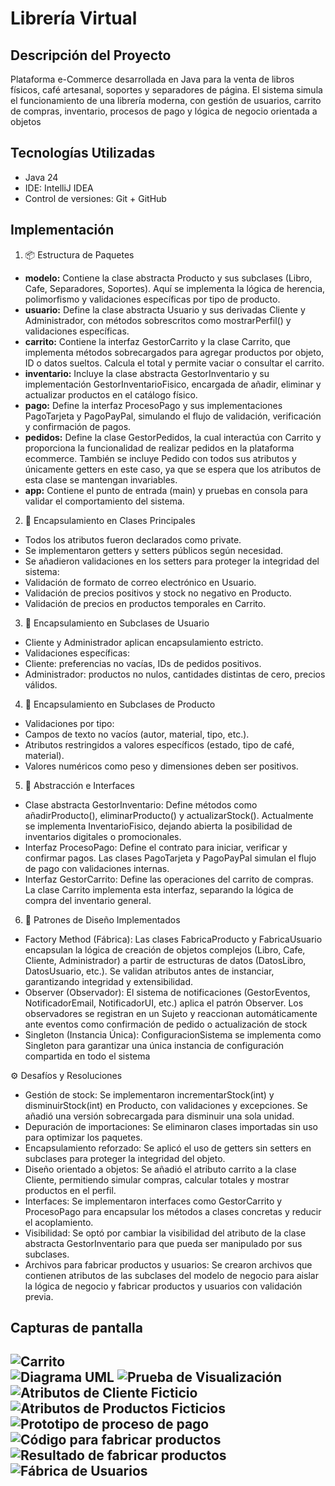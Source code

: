 # Librería Virtual

## Descripción del Proyecto
Plataforma e-Commerce desarrollada en Java para la venta de libros físicos, café artesanal, soportes y separadores de página.
El sistema simula el funcionamiento de una librería moderna, con gestión de usuarios, carrito de compras, inventario, procesos de pago y lógica de negocio orientada a objetos


## Tecnologías Utilizadas
- Java 24
- IDE: IntelliJ IDEA
- Control de versiones: Git + GitHub

## Implementación

1. 📦 Estructura de Paquetes
- **modelo:**
  Contiene la clase abstracta Producto y sus subclases (Libro, Cafe, Separadores, Soportes). Aquí se implementa la lógica de herencia, polimorfismo y validaciones específicas por tipo de producto.
- **usuario:**
  Define la clase abstracta Usuario y sus derivadas Cliente y Administrador, con métodos sobrescritos como mostrarPerfil() y validaciones específicas.
- **carrito:**
  Contiene la interfaz GestorCarrito y la clase Carrito, que implementa métodos sobrecargados para agregar productos por objeto, ID o datos sueltos. Calcula el total y permite vaciar o consultar el carrito.
- **inventario:**
  Incluye la clase abstracta GestorInventario y su implementación GestorInventarioFisico, encargada de añadir, eliminar y actualizar productos en el catálogo físico.
- **pago:**
  Define la interfaz ProcesoPago y sus implementaciones PagoTarjeta y PagoPayPal, simulando el flujo de validación, verificación y confirmación de pagos.
- **pedidos:**
  Define la clase GestorPedidos, la cual interactúa con Carrito y proporciona la funcionalidad de realizar pedidos en la plataforma ecommerce. También se incluye Pedido con todos sus atributos y únicamente getters en este caso, ya que se espera que los atributos de esta clase se mantengan invariables.
- **app:**
  Contiene el punto de entrada (main) y pruebas en consola para validar el comportamiento del sistema.



2. 🔐 Encapsulamiento en Clases Principales
- Todos los atributos fueron declarados como private.
- Se implementaron getters y setters públicos según necesidad.
- Se añadieron validaciones en los setters para proteger la integridad del sistema:
- Validación de formato de correo electrónico en Usuario.
- Validación de precios positivos y stock no negativo en Producto.
- Validación de precios en productos temporales en Carrito.

3. 🔐 Encapsulamiento en Subclases de Usuario
- Cliente y Administrador aplican encapsulamiento estricto.
- Validaciones específicas:
- Cliente: preferencias no vacías, IDs de pedidos positivos.
- Administrador: productos no nulos, cantidades distintas de cero, precios válidos.

4. 🔐 Encapsulamiento en Subclases de Producto
- Validaciones por tipo:
- Campos de texto no vacíos (autor, material, tipo, etc.).
- Atributos restringidos a valores específicos (estado, tipo de café, material).
- Valores numéricos como peso y dimensiones deben ser positivos.

5. 🧩 Abstracción e Interfaces
- Clase abstracta GestorInventario:
  Define métodos como añadirProducto(), eliminarProducto() y actualizarStock().
  Actualmente se implementa InventarioFisico, dejando abierta la posibilidad de inventarios digitales o promocionales.
- Interfaz ProcesoPago:
  Define el contrato para iniciar, verificar y confirmar pagos.
  Las clases PagoTarjeta y PagoPayPal simulan el flujo de pago con validaciones internas.
- Interfaz GestorCarrito:
  Define las operaciones del carrito de compras.
  La clase Carrito implementa esta interfaz, separando la lógica de compra del inventario general.

6. 🧠 Patrones de Diseño Implementados
- Factory Method (Fábrica):
  Las clases FabricaProducto y FabricaUsuario encapsulan la lógica de creación de objetos complejos (Libro, Cafe, Cliente, Administrador) a partir de estructuras de datos (DatosLibro, DatosUsuario, etc.).
  Se validan atributos antes de instanciar, garantizando integridad y extensibilidad.
- Observer (Observador):
  El sistema de notificaciones (GestorEventos, NotificadorEmail, NotificadorUI, etc.) aplica el patrón Observer.
  Los observadores se registran en un Sujeto y reaccionan automáticamente ante eventos como confirmación de pedido o actualización de stock
- Singleton (Instancia Única):
  ConfiguracionSistema se implementa como Singleton para garantizar una única instancia de configuración compartida en todo el sistema


⚙️ Desafíos y Resoluciones
- Gestión de stock:
  Se implementaron incrementarStock(int) y disminuirStock(int) en Producto, con validaciones y excepciones.
  Se añadió una versión sobrecargada para disminuir una sola unidad.
- Depuración de importaciones:
  Se eliminaron clases importadas sin uso para optimizar los paquetes.
- Encapsulamiento reforzado:
  Se aplicó el uso de getters sin setters en subclases para proteger la integridad del objeto.
- Diseño orientado a objetos:
  Se añadió el atributo carrito a la clase Cliente, permitiendo simular compras, calcular totales y mostrar productos en el perfil.
- Interfaces:
Se implementaron interfaces como GestorCarrito y ProcesoPago para encapsular los métodos a clases concretas y reducir el acoplamiento.
- Visibilidad:
Se optó por cambiar la visibilidad del atributo de la clase abstracta GestorInventario para que pueda ser manipulado por sus subclases.
- Archivos para fabricar productos y usuarios: Se crearon archivos que contienen atributos de las subclases del modelo de negocio para aislar la lógica de negocio y fabricar productos y usuarios con validación previa.

## Capturas de pantalla
![Carrito](docs/carrito.png)  
![Diagrama UML](docs/clases.jpg)
![Prueba de Visualización](docs/prueba1.png)
![Atributos de Cliente Ficticio](docs/pruebaCliente.png)
![Atributos de Productos Ficticios](docs/pruebaProductos.png)
![Prototipo de proceso de pago](docs/pago.png)
![Código para fabricar productos](docs/MainFabrica.png)
![Resultado de fabricar productos](docs/FabricaProductos.png)
![Fábrica de Usuarios](docs/FabricaUsuarios.png)
---

